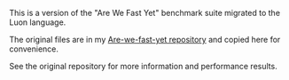 This is a version of the "Are We Fast Yet" benchmark suite
migrated to the Luon language.

The original files are in my [Are-we-fast-yet repository](https://github.com/rochus-keller/are-we-fast-yet/) and copied here for convenience.

See the original repository for more information and performance results.
